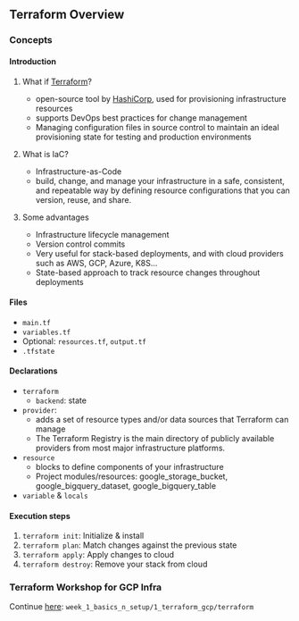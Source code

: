 ## Terraform Overview

### Concepts

#### Introduction
1. What if [Terraform](https://www.terraform.io/docs)?
   * open-source tool by [HashiCorp](https://www.hashicorp.com/), used for provisioning infrastructure resources
   * supports DevOps best practices for change management
   * Managing configuration files in source control to maintain an ideal provisioning state 
     for testing and production environments

2. What is IaC?
   * Infrastructure-as-Code
   * build, change, and manage your infrastructure in a safe, consistent, and repeatable way 
     by defining resource configurations that you can version, reuse, and share.

3. Some advantages
   * Infrastructure lifecycle management
   * Version control commits
   * Very useful for stack-based deployments, and with cloud providers such as AWS, GCP, Azure, K8S…
   * State-based approach to track resource changes throughout deployments


#### Files
* `main.tf`
* `variables.tf`
* Optional: `resources.tf`, `output.tf`
* `.tfstate`

#### Declarations
* `terraform`
   * `backend`: state
* `provider`:
   * adds a set of resource types and/or data sources that Terraform can manage
   * The Terraform Registry is the main directory of publicly available providers from most major infrastructure platforms.
* `resource`
  * blocks to define components of your infrastructure
  * Project modules/resources: google_storage_bucket, google_bigquery_dataset, google_bigquery_table
* `variable` & `locals`


#### Execution steps
1. `terraform init`: Initialize & install
2. `terraform plan`: Match changes against the previous state
3. `terraform apply`: Apply changes to cloud
4. `terraform destroy`: Remove your stack from cloud


### Terraform Workshop for GCP Infra
Continue [here](../terraform): `week_1_basics_n_setup/1_terraform_gcp/terraform`
